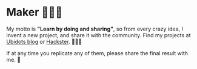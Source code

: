 # Maker 👩🏼‍🏭

My motto is **"Learn by doing and sharing"**, so from every crazy idea, I invent a new project, and share it with the community. Find my projects at [Ubidots blog](https://ubidots.com/blog/author/maria/) or [Hackster](hackster.io/mariacarlinahernandez). 🚀🤘🏻

If at any time you replicate any of them, please share the final result with me. 🤗